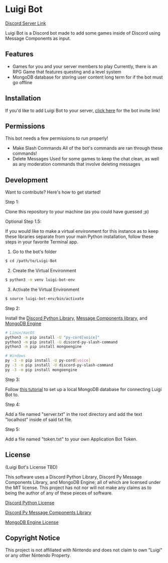 # Luigi Bot

[Discord Server Link](https://discord.gg/wz8jzp3czd)

Luigi Bot is a Discord bot made to add some games inside of Discord using Message Components as input.

## Features

- Games for you and your server members to play
    Currently, there is an RPG Game that features questing and a level system
- MongoDB database for storing user content long term for if the bot must go offline

## Installation

If you'd like to add Luigi Bot to your server, [click here](https://discord.com/oauth2/authorize?client_id=421169985617002496&scope=bot+applications.commands) for the bot invite link!

## Permissions
This bot needs a few permissions to run properly!
- Make Slash Commands
    All of the bot's commands are ran through these commands!
- Delete Messages
    Used for some games to keep the chat clean, as well as any moderation commands that involve deleting messages

## Development

Want to contribute? Here's how to get started!

Step 1:

Clone this repository to your machine (as you could have guessed ;p)

Optional Step 1.5:

If you would like to make a virtual environment for this instance as to keep these libraries separate from your main Python installation, follow these steps in your favorite Terminal app.

1. Go to the bot's folder
```sh
$ cd /path/to/Luigi-Bot
```
2. Create the Virtual Environment
```sh
$ python3 -m venv luigi-bot-env
```

3. Activate the Virtual Environment
```sh
$ source luigi-bot-env/bin/activate
```

Step 2:

Install the [Discord Python Library][DPL], [Message Components library][MCL], and [MongoDB Engine][MDGE]
```sh
# Linux/macOS
python3 -m pip install -U "py-cord[voice]"
python3 -m pip install -U discord-py-slash-command
python3 -m pip install mongoengine

# Windows
py -3 -m pip install -U py-cord[voice]
py -3 -m pip install -U discord-py-slash-command
py -3 -m pip install mongoengine
```

Step 3:

Follow [this tutorial](https://docs.mongodb.com/manual/installation/) to set up a local MongoDB database for connecting Luigi Bot to.

Step 4:

Add a file named "server.txt" in the root directory and add the text "localhost" inside of said txt file.

Step 5:

Add a file named "token.txt" to your own Application Bot Token.

## License

(Luigi Bot's License TBD)

This software uses a Discord Python Library, Discord Py Message Components Library, and MongoDB Engine; all of which are licensed under the MIT license. This project has not nor will not make any claims as to being the author of any of these pieces of software.

[Discord Python License][DPLL]

[Discord Py Message Components Library][MCLL]

[MongoDB Engine License][MDGEL]

## Copyright Notice
This project is not affiliated with Nintendo and does not claim to own "Luigi" or any other Nintendo Property.

[DPL]: <https://github.com/Pycord-Development/pycord>
[DPLL]: <https://github.com/Pycord-Development/pycord/blob/master/LICENSE>
[MCL]: <https://github.com/discord-py-slash-commands/discord-py-interactions>
[MCLL]: <https://github.com/discord-py-slash-commands/discord-py-interactions/blob/master/LICENSE>
[MDGE]: <http://mongoengine.org>
[MDGEL]: <https://github.com/MongoEngine/mongoengine/blob/master/LICENSE>

